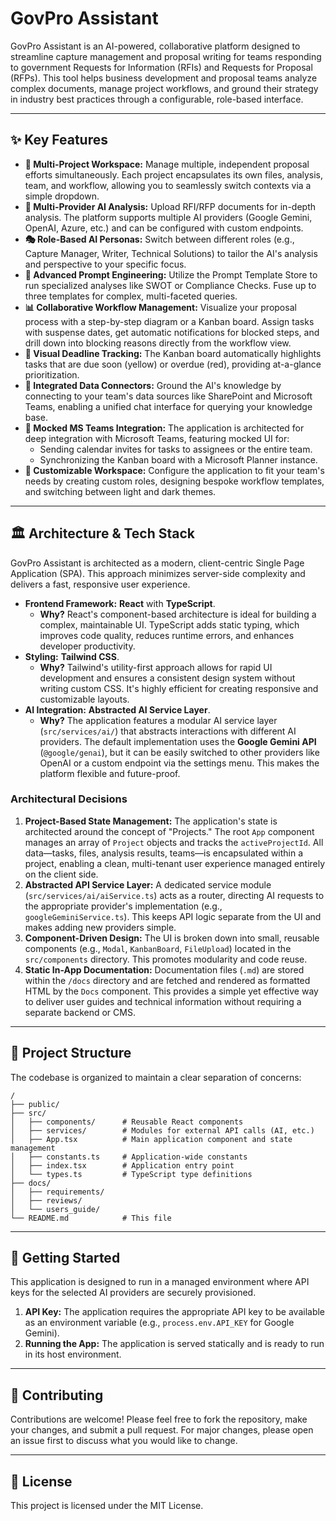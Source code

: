 # GovPro Assistant

GovPro Assistant is an AI-powered, collaborative platform designed to streamline capture management and proposal writing for teams responding to government Requests for Information (RFIs) and Requests for Proposal (RFPs). This tool helps business development and proposal teams analyze complex documents, manage project workflows, and ground their strategy in industry best practices through a configurable, role-based interface.

---

## ✨ Key Features

*   **🏢 Multi-Project Workspace:** Manage multiple, independent proposal efforts simultaneously. Each project encapsulates its own files, analysis, team, and workflow, allowing you to seamlessly switch contexts via a simple dropdown.
*   **🧠 Multi-Provider AI Analysis:** Upload RFI/RFP documents for in-depth analysis. The platform supports multiple AI providers (Google Gemini, OpenAI, Azure, etc.) and can be configured with custom endpoints.
*   **🎭 Role-Based AI Personas:** Switch between different roles (e.g., Capture Manager, Writer, Technical Solutions) to tailor the AI's analysis and perspective to your specific focus.
*   **🧩 Advanced Prompt Engineering:** Utilize the Prompt Template Store to run specialized analyses like SWOT or Compliance Checks. Fuse up to three templates for complex, multi-faceted queries.
*   **📊 Collaborative Workflow Management:** Visualize your proposal process with a step-by-step diagram or a Kanban board. Assign tasks with suspense dates, get automatic notifications for blocked steps, and drill down into blocking reasons directly from the workflow view.
*   **🚦 Visual Deadline Tracking:** The Kanban board automatically highlights tasks that are due soon (yellow) or overdue (red), providing at-a-glance prioritization.
*   **🔗 Integrated Data Connectors:** Ground the AI's knowledge by connecting to your team's data sources like SharePoint and Microsoft Teams, enabling a unified chat interface for querying your knowledge base.
*   **📅 Mocked MS Teams Integration:** The application is architected for deep integration with Microsoft Teams, featuring mocked UI for:
    *   Sending calendar invites for tasks to assignees or the entire team.
    *   Synchronizing the Kanban board with a Microsoft Planner instance.
*   **🎨 Customizable Workspace:** Configure the application to fit your team's needs by creating custom roles, designing bespoke workflow templates, and switching between light and dark themes.

---

## 🏛️ Architecture & Tech Stack

GovPro Assistant is architected as a modern, client-centric Single Page Application (SPA). This approach minimizes server-side complexity and delivers a fast, responsive user experience.

*   **Frontend Framework:** **React** with **TypeScript**.
    *   **Why?** React's component-based architecture is ideal for building a complex, maintainable UI. TypeScript adds static typing, which improves code quality, reduces runtime errors, and enhances developer productivity.
*   **Styling:** **Tailwind CSS**.
    *   **Why?** Tailwind's utility-first approach allows for rapid UI development and ensures a consistent design system without writing custom CSS. It's highly efficient for creating responsive and customizable layouts.
*   **AI Integration:** **Abstracted AI Service Layer**.
    *   **Why?** The application features a modular AI service layer (`src/services/ai/`) that abstracts interactions with different AI providers. The default implementation uses the **Google Gemini API** (`@google/genai`), but it can be easily switched to other providers like OpenAI or a custom endpoint via the settings menu. This makes the platform flexible and future-proof.

### Architectural Decisions

1.  **Project-Based State Management:** The application's state is architected around the concept of "Projects." The root `App` component manages an array of `Project` objects and tracks the `activeProjectId`. All data—tasks, files, analysis results, teams—is encapsulated within a project, enabling a clean, multi-tenant user experience managed entirely on the client side.
2.  **Abstracted API Service Layer:** A dedicated service module (`src/services/ai/aiService.ts`) acts as a router, directing AI requests to the appropriate provider's implementation (e.g., `googleGeminiService.ts`). This keeps API logic separate from the UI and makes adding new providers simple.
3.  **Component-Driven Design:** The UI is broken down into small, reusable components (e.g., `Modal`, `KanbanBoard`, `FileUpload`) located in the `src/components` directory. This promotes modularity and code reuse.
4.  **Static In-App Documentation:** Documentation files (`.md`) are stored within the `/docs` directory and are fetched and rendered as formatted HTML by the `Docs` component. This provides a simple yet effective way to deliver user guides and technical information without requiring a separate backend or CMS.

---

## 📁 Project Structure

The codebase is organized to maintain a clear separation of concerns:

```
/
├── public/
├── src/
│   ├── components/      # Reusable React components
│   ├── services/        # Modules for external API calls (AI, etc.)
│   ├── App.tsx          # Main application component and state management
│   ├── constants.ts     # Application-wide constants
│   ├── index.tsx        # Application entry point
│   └── types.ts         # TypeScript type definitions
├── docs/
│   ├── requirements/
│   ├── reviews/
│   └── users_guide/
└── README.md            # This file
```

---

## 🚀 Getting Started

This application is designed to run in a managed environment where API keys for the selected AI providers are securely provisioned.

1.  **API Key:** The application requires the appropriate API key to be available as an environment variable (e.g., `process.env.API_KEY` for Google Gemini).
2.  **Running the App:** The application is served statically and is ready to run in its host environment.

---

## 🤝 Contributing

Contributions are welcome! Please feel free to fork the repository, make your changes, and submit a pull request. For major changes, please open an issue first to discuss what you would like to change.

---

## 📄 License

This project is licensed under the MIT License.